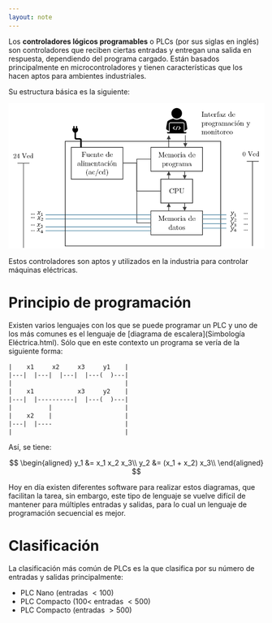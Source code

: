```yaml
---
layout: note
---
```


Los **controladores lógicos programables** o PLCs (por sus siglas en inglés) son controladores que reciben ciertas entradas y entregan una salida en respuesta, dependiendo del programa cargado. Están basados principalmente en microcontroladores y tienen características que los hacen aptos para ambientes industriales.

Su estructura básica es la siguiente:

![Estructura básica de un PLC](../../img/estructura-basica-plcs.png)

Estos controladores son aptos y utilizados en la industria para controlar máquinas eléctricas.

# Principio de programación

Existen varios lenguajes con los que se puede programar un PLC y uno de los más comunes es el lenguaje de [diagrama de escalera](Simbología Eléctrica.html). Sólo que en este contexto un programa se vería de la siguiente forma:

```ladder
|    x1     x2     x3     y1    |
|---|  |---|  |---|  |---(  )---|
|                               |
|    x1            x3     y2    |
|---|  |----------|  |---(  )---|
|          |                    |
|    x2    |                    |
|---|  |----                    |
|                               |
```

Así, se tiene:

$$
\begin{aligned}
    y_1 &= x_1 x_2 x_3\\
    y_2 &= (x_1 + x_2) x_3\\
\end{aligned}
$$

Hoy en día existen diferentes software para realizar estos diagramas, que facilitan la tarea, sin embargo, este tipo de lenguaje se vuelve difícil de mantener para múltiples entradas y salidas, para lo cual un lenguaje de programación secuencial es mejor.

# Clasificación
La clasificación más común de PLCs es la que clasifica por su número de entradas y salidas principalmente:

* PLC Nano (entradas $< 100$)
* PLC Compacto ($100 <$ entradas $< 500$)
* PLC Compacto (entradas $> 500$)
